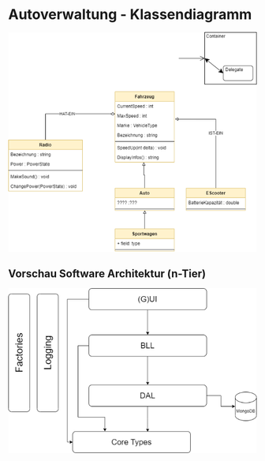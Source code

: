 # Autoverwaltung - Klassendiagramm

![Klassendiagram](images/AngabeAutoKlasse.drawio.png)


## Vorschau Software Architektur (n-Tier)
![Vorschau Software Architektur](images/Architektur_GL.drawio.png)